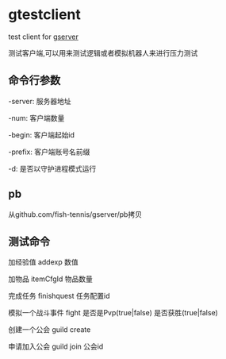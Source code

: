 # gtestclient
test client for [gserver](https://github.com/fish-tennis/gserver)

测试客户端,可以用来测试逻辑或者模拟机器人来进行压力测试

## 命令行参数
-server: 服务器地址

-num: 客户端数量

-begin: 客户端起始id

-prefix: 客户端账号名前缀

-d: 是否以守护进程模式运行

## pb
从github.com/fish-tennis/gserver/pb拷贝

## 测试命令
加经验值 addexp 数值

加物品 itemCfgId 物品数量

完成任务 finishquest 任务配置id

模拟一个战斗事件 fight 是否是Pvp(true|false) 是否获胜(true|false)

创建一个公会 guild create

申请加入公会 guild join 公会id
